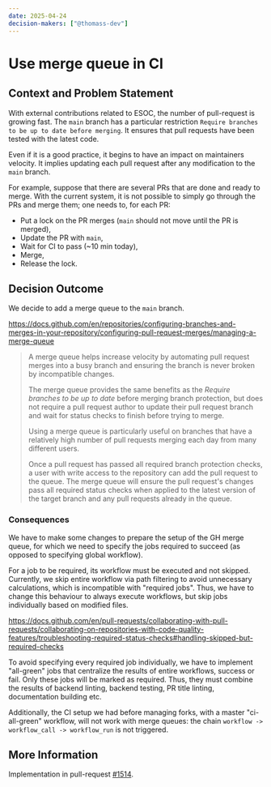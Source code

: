 ```yaml
---
date: 2025-04-24
decision-makers: ["@thomass-dev"]
---
```


# Use merge queue in CI

## Context and Problem Statement

With external contributions related to ESOC, the number of pull-request is growing fast.
The `main` branch has a particular restriction `Require branches to be up to date before
merging`. It ensures that pull requests have been tested with the latest code.

Even if it is a good practice, it begins to have an impact on maintainers velocity. It
implies updating each pull request after any modification to the `main` branch.

For example, suppose that there are several PRs that are done and ready to merge. With
the current system, it is not possible to simply go through the PRs and merge them; one
needs to, for each PR:
- Put a lock on the PR merges (`main` should not move until the PR is merged),
- Update the PR with `main`,
- Wait for CI to pass (~10 min today),
- Merge,
- Release the lock.

## Decision Outcome

We decide to add a merge queue to the `main` branch.

https://docs.github.com/en/repositories/configuring-branches-and-merges-in-your-repository/configuring-pull-request-merges/managing-a-merge-queue

> A merge queue helps increase velocity by automating pull request merges into a busy
> branch and ensuring the branch is never broken by incompatible changes.
>
> The merge queue provides the same benefits as the *Require branches to be up to date*
> before merging branch protection, but does not require a pull request author to update
> their pull request branch and wait for status checks to finish before trying to merge.
>
> Using a merge queue is particularly useful on branches that have a relatively high
> number of pull requests merging each day from many different users.
>
> Once a pull request has passed all required branch protection checks, a user with
> write access to the repository can add the pull request to the queue. The merge queue
> will ensure the pull request's changes pass all required status checks when applied to
> the latest version of the target branch and any pull requests already in the queue.

### Consequences

We have to make some changes to prepare the setup of the GH merge queue, for which we
need to specify the jobs required to succeed (as opposed to specifying global workflow).

For a job to be required, its workflow must be executed and not skipped. Currently, we
skip entire workflow via path filtering to avoid unnecessary calculations, which is
incompatible with "required jobs". Thus, we have to change this behaviour to always
execute workflows, but skip jobs individually based on modified files.

https://docs.github.com/en/pull-requests/collaborating-with-pull-requests/collaborating-on-repositories-with-code-quality-features/troubleshooting-required-status-checks#handling-skipped-but-required-checks

To avoid specifying every required job individually, we have to implement "all-green"
jobs that centralize the results of entire workflows, success or fail. Only these jobs
will be marked as required. Thus, they must combine the results of backend linting,
backend testing, PR title linting, documentation building etc.

Additionally, the CI setup we had before managing forks, with a master "ci-all-green"
workflow, will not work with merge queues: the chain `workflow -> workflow_call ->
workflow_run` is not triggered.

## More Information

Implementation in pull-request [#1514](https://github.com/probabl-ai/skore/pull/1514).
